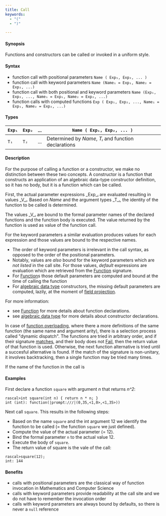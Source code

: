```yaml
---
title: Call
keywords:
  - "("
  - ")"

---
```


#### Synopsis

Functions and constructors can be called or invoked in a uniform style.

#### Syntax

* function call with positional parameters `Name ( Exp₁, Exp₂, ... )`
* function call with keyword parameters `Name (Name₁ = Exp₁, Name₂ = Exp₂, ...)`
* function call with both positional and keyword parameters `Name (Exp₁, Exp₂, ..., Name₁ = Exp₁, Name₂ = Exp₂, ...)`
* function calls with computed functions `Exp ( Exp₁, Exp₂, ..., Name₁ = Exp₁, Name₂ = Exp₂, ...)` 

#### Types


| `Exp₁`  | `Exp₂` | ... | `Name ( Exp₁, Exp₂, ... )`  |
| --- | --- | --- | --- |
| `T₁`    | `T₂`   | ... | Determined by _Name_, _Tᵢ_ and function declarations  |


#### Description

For the purpose of calling a function or a constructor, we make no distinction between these two concepts.
A constructor is a function that constructs an application of an algebraic data-type constructor definition,
so it has no body, but it is a function which can be called.

First, the actual parameter expressions _Exp_ᵢ are evaluated resulting in values _V_ᵢ.
Based on _Name_ and the argument types _T_ᵢ, the identity of the function to be called is determined.

The values _V_ᵢ are bound to the formal parameter names of the 
declared functions and the function body is executed.
The value returned by the function is used as value of the function call.

For the keyword parameters a similar evaluation produces values for each expression and those values
are bound to the respective names. 
* The order of keyword parameters is irrelevant in the call syntax, as opposed to the order of the positional parameters. 
* Notably, values are _also_ bound for the keyword parameters which are _not listed_ in the call site. For those values, _default_ expressions are evaluation which are retrieved from the [Function](../../../Rascal/Declarations/Function/index.md) signature. 
* For [Function](../../../Rascal/Declarations/Function/index.md)s those default parameters are computed and bound at the time of calling the function
* For [algebraic data type](../../../Rascal/Declarations/AlgebraicDataType/index.md) constructors, the missing default parameters are computed, lazily, at the moment of [field projection](../../../Rascal/Expressions/Operators/FieldProjection/index.md).

For more information:
* see [Function](../../../Rascal/Declarations/Function/index.md) for more details about function declarations.
* see [algebraic data type](../../../Rascal/Declarations/AlgebraicDataType/index.md) for more details about constructor declarations.

In case of [function overloading](../../../Rascal/Declarations/Function/index.md), where there a more definitions of the same function (the same name and argument arity), there is a selection process called "dynamic dispatch". The functions are tried in arbitrary order,
and if their signature [matches](../../../RascalConcepts/PatternMatching/index.md), and their body does not [Fail](../../../Rascal/Statements/Fail/index.md), then the return value of that function is used. Otherwise, the next function alternative is tried until a succesful alternative is found. 
If the match of the signature is non-unitary, it involves backtracking, then a single function
may be tried many times.

If the name of the function in the call is

#### Examples

First declare a function `square` with argument _n_ that returns _n^2_:

```rascal-shell ,continue
rascal>int square(int n) { return n * n; }
int (int): function(|prompt:///|(0,35,<1,0>,<1,35>))
```

Next call `square`. This results in the following steps:

* Based on the name `square` and the int argument 12 we identify the function to be called
  (= the function `square` we just defined).
* Compute the value of the actual parameter (= 12).
* Bind the formal parameter `n` to the actual value 12.
* Execute the body of `square`.
* The return value of square is the vale of the call:


```rascal-shell ,continue
rascal>square(12);
int: 144
```

#### Benefits

* calls with positional parameters are the classical way of function invocation in Mathematics and Computer Science
* calls with keyword parameters provide readability at the call site and we do not have to remember the invocation order
* calls with keyword parameters are always bound by defaults, so there is never a `null` reference


